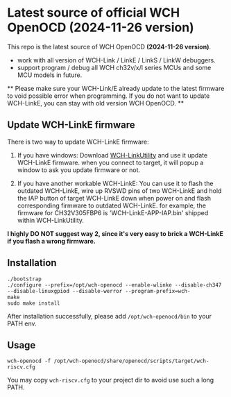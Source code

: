 # Latest source of official WCH OpenOCD (2024-11-26 version)

This repo is the latest source of WCH OpenOCD **(2024-11-26 version)**.

- work with all version of WCH-Link / LinkE / LinkS / LinkW debuggers.
- support program / debug all WCH ch32v/x/l series MCUs and some MCU models in future.

** Please make sure your WCH-Link/E already update to the latest firmware to void possible error when programming. If you do not want to update WCH-LinkE, you can stay with old version WCH OpenOCD. **

## Update WCH-LinkE firmware

There is two way to update WCH-LinkE firmware:

1. If you have windows:
Download [WCH-LinkUtility](https://www.wch.cn/downloads/WCH-LinkUtility_ZIP.html) and use it update WCH-LinkE firmware. when you connect to target, it will popup a window to ask you update firmware or not.

3. If you have another workable WCH-LinkE:
You can use it to flash the outdated WCH-LinkE, wire up RVSWD pins of two WCH-LinkE and hold the IAP button of target WCH-LinkE down when power on and flash corresponding firmware to outdated WCH-LinkE. for example, the firmware for CH32V305FBP6 is 'WCH-LinkE-APP-IAP.bin' shipped within WCH-LinkUtility.

**I highly DO NOT suggest way 2, since it's very easy to brick a WCH-LinkE if you flash a wrong firmware.**



## Installation

```
./bootstrap
./configure --prefix=/opt/wch-openocd --enable-wlinke --disable-ch347 --disable-linuxgpiod --disable-werror --program-prefix=wch-
make
sudo make install
```

After installation successfully, please add `/opt/wch-openocd/bin` to your PATH env.

## Usage

```
wch-openocd -f /opt/wch-openocd/share/openocd/scripts/target/wch-riscv.cfg

```

You may copy `wch-riscv.cfg` to your project dir to avoid use such a long PATH.

